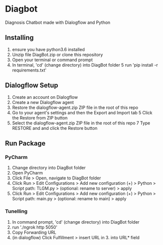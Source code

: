 # Diagbot
Diagnosis Chatbot made with Dialogflow and Python

## Installing
1. ensure you have python3.6 installed
2. Unzip file DiagBot.zip or clone this repository
3. Open your terminal or command prompt
4. In terminal, 'cd' (change directory) into DiagBot folder
5  run 'pip install -r requirements.txt'

## Dialogflow Setup
1. Create an account on Dialogflow
2. Create a new Dialogflow agent
3. Restore the dialogflow-agent.zip ZIP file in the root of this repo
4. Go to your agent's settings and then the Export and Import tab
5  Click the Restore from ZIP button
6. Select the dialogflow-agent.zip ZIP file in the root of this repo
7  Type RESTORE and and click the Restore button

## Run Package
### PyCharm
1. Change directory into DiagBot folder
2. Open PyCharm
3. Click File > Open, navigate to DiagBot folder
4. Click Run > Edit Configurations > Add new configuration (+) > Python > Script path: TLGM.py > (optional: rename to server) > apply
5. Click Run > Edit Configurations > Add new configuration (+) > Python > Script path: main.py > (optional: rename to main) > apply

### Tunelling
1. In command prompt, 'cd' (change directory) into DiagBot folder
2. run './ngrok http 5050'
3. Copy Forwarding URL
4. (in dialogflow) Click Fulfillment > insert URL in 3. into URL* field

